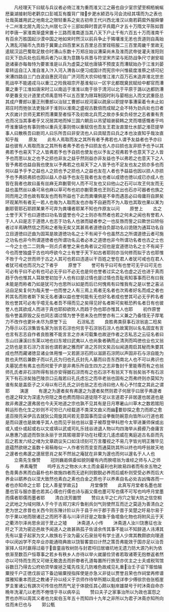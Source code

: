 <!-- { "loadSidebar": true } -->
　　凡经理天下曰赋与兵议者必倚江淮为重而淮又江之蔽也自少室宗望至桐栢蜿蜒厯巢湖接射阳老鹳京口彭城互有腹背广陵步淝水颍泗与河会流经其壖而为之表也壮哉英雄用武之地南北之限轻重系之矣古初帝王代兴西北淮汉以南若羁縻外服舜肇十二州淮北居九周公九州居七汉十三部如舜时晋武平呉籍户才五十万隋文平陈如晋时李唐一家淮南渐盛宋置十三路而淮南遂当其八天下户止千有六百五十万而淮南千有百余万胜国起沙漠中国之地如宋时然汉以前兵争止于隣壤淮无恙也贡道则自禹始入渭乱河输币九贡趋于冀粟止四百里米五百里总百里铚秸服二三百里周畿千里故无逺赋汉运巴蜀取足敖仓时漕山东数十万郑庄始议漕渠尚未及淮而武帝徙灌夫淮阳则曰天下劲兵处也后用兵者乃以淮为意魏与呉晋与符坚宋齐梁与拓防战争尺寸谢安祖逖诸豪亦每毎恃为要害淮是以兵为虚莫之赋也唐镇不预度支而漕赋始办于江淮刘晏辈转运自江入淮自淮入汴入河入渭各以便习成国计而宪宗中兴惟裴度淮蔡之绩可纪宋漕四路自三门白波自惠民河自广济河而大农仰给惟江淮六百万石末造弃淮北世忠死战卒不能遏戎马以重江之险我祖宗开基淮甸以一区宇北都既奠民赋给中都官而漕粟之重于江淮如唐宋时江以南运于淮淮以南于徐于清河以北于平原于潞以达都防漕卒更番支兑计道里式师禹意特不以五百里为限耳制因时利与晏相出入而文武重臣总其成户曹郎以董正刑曹郎以治狱工曹郎以视河渠以疏泉以职提举事漕渠着令未止如郑庄时而弛张法吏独详于淮则以淮南之盛视古数倍而成赋之会不特为劲兵处也日者大农嵗计京师无累积而漕粟至者恒不及初南北兵荒之故亦多矣负经世之志者重有责也而况当其事者乎又况居其地而悼三国六朝且以吊望祖谢裴韩之灵而増感慨者乎呜呼淮重镇也有事则倚以重兵无事则倚以重赋信也吾友王君汝直筮仕水部之淮莅提举事人曰散秩吾曰剧司人曰乐所吾曰非安流也人曰具赋吾曰兵之本也汝直知乎哉汝直知乎哉
　　原友
　　此有人焉取而友之其所有者予弗若也人谓予友益者也予亦曰益也彼有人焉取而友之其所有者弗予若也予曰损友也人亦曰损也友非损予也予以其弗若予也易天下之人皆弗若予也予自损也使友也以予友之视弗若予也意天下之人皆予也而思以友之也予之损也非友之益乎然则益亦非友益也予以弗若之也意天下之人皆予弗若也益自我也使友以予弗若之也易天下之人皆予也不足友也友之损亦多也而何以益予乎予之益也人之损也予之损也人之益也友在人者也予益益也因以损人亦损予也予弗损弗损也因以益人亦益予也友在我者也友也者以成徳也徳以成已亦成人也皆在我者也故曰虽有丝麻无弃蒯菅何人而不可友也又曰他山之石可以攻玊何友而无益也虽然丝以桑可帛也麻以草可布也初亦蒯菅类也玊则石之出也石亦可器者也族之同而用之须也故有取友也而有所益也下此而粪壤俱是不幸而遇恶必曰毋庸将自屏矣环观某所有者无一若人也毎为人取而友也亦毎不自避而不为人取也其取也果以某为蒯耶菅耶石耶顾某果不可弃为粪壤者耶某不知也作原友以问
　　原誉上
　　古之士誉于天下也曰道徳曰功名皆盛誉也今之士则亦有然者也若之何未之闻也有誉若人于人人曰是志于道徳人也志于功名人也骇而疑者参之一也反唇而訾之曰欺世曰矫俗者过半焉确然信之而和之者殆无矣又其甚焉者道徳自负鄙功名曰诡随为通耳功名自立目道徳曰迂曲为固耳是故道徳功名之士不有闻于今也虽然古之所谓道徳云者可施之功名也非今所谓道徳者也所谓功名云者必本之道徳也非今所谓功名者也古之士也一今之士也二二则角一则贞贞者誉之来也角者议之招也是宜道徳功名之士不有闻于今也而誉独盛于古也呜呼欲今之士有誉于天下如古者耶则亦当何修而拟于古也耶惟不咎于今之世而师于古之人其可也若曰违道以干百姓之誉在君人者犹可戒也在君人者犹可戒也而况为之下者乎
　　原誉下
　　誉可有乎曰可有也誉可无乎曰可无也可必有乎曰不必有也可必无乎曰不必无也是何也誉者过实之名也虚之近也进于真而趋于伪也惟其人耳故誉初加于人也有曰是过情也是过情也吾耻焉知事事而已有曰我未能是而称者乃如是犹可为也思所以如是而后已何愧焉有曰惟我有之是以誉之喜沾沾自足矣复何为哉夫誉一也而誉之人有三焉上焉者无名者也次焉者好名而成之者也矜其名而败者斯下矣无名者谦以益也誉何能有无也好名者成也誉其可必无乎矜名者败也誉其可必有乎噫无名者吾不得而见之矣得见好名者斯可矣秪恐矜名者日有也彼誉人也其欲成人而进于真也耶抑欲败人而趋于伪也耶亦惟其人也耶
　　初作原誉指令誉盖原毁之反也同志谓过情为誉予思未及也然誉亦有二义兼之乃备惜无子厚笔力不改作也更补未尽为原誉下云
　　石淙私志
　　良胜弗类获事石淙翁逾二稔矣乃辱示以石淙集皆名家为翁言石淙也何言乎石淙翁石淙人也故寓则以名名固宜有言也言有志志自作者良胜雅不能言言之亦未可载集也故逆作者之志私志之云征名者曰东山曰濓溪曰东莱以地也曰东坡曰武夷以人也尚象者确而止清洌而鸣徳也业也又翁之防也是言石淙乃言翁也谓若谢之雅而旷进之苏则文矣吕似闻道周启其秘而朱要其成也然而藏诸徳显诸业体用惟一又若匪淙石罔以滋匪石淙罔以声固非石与淙自能为胜也夫然后兼数子而以孔氏为归也孔氏封先人墓而曰吾东西南北人也不可以弗识也夫墓犹虑有弗主也而何爱于庐是非弗乐所自生四方之志非鲁封千里能専而有之也翁师孔氏者非石淙所得有翁亦安得据石淙而有之也石淙不有翁天下有翁矣翁不有石淙天下有石淙矣独巴陵京口云哉若曰孔氏虑忘之而卒老翁也固有之而弗终则亦莫知为谁有矣是盖臣子之义母以有已孔氏之训也翁之志也诗曰他人有心予忖度之其此之谓耶
　　演邃
　　有邃之为邃者矣有弗邃之为邃者矣然则君子何居乎曰居乎弗邃者也邃之释文为深逺为穷隠之类也费而隠曰道徒隠不足以言道君子非居邃也居道也是故非弗邃之邃弗居也今夫天地道之宗也孰不见其有是日月寒暑山川草木之数若隂阳斡运形色化生之妙则不可穷已六经载道不类深文曲义而幽要玅探之愈力而即之愈逺百揆亮采伊吕去就狄公周旋其间若无意国事而显设拳衡防婉意向皆所以行道也若是而曰邃也是故难乎其人也而见乎翁也翁以童子被荐登甲科厯今太宰进兼师保或出或入或仆或起或右以文或填以武或司礼乐钱谷进退人物以均四海举从彛彛乃奋庸言从惠惠乃底迹而恢张永丽于世其隂翊潜孚功在社稷沈几逺虑威在夷庭追古名臣而先后之若发六经之绪为文章疏议矢口如注顷刻可万言覆视之不易几字皆光明正雅毕见底蕴然欲继之虽数十易稿毎似一人作者穷而变变而通莫防其所以终也呜呼翁故天地之邃者也弗邃之邃居思肖之矣不然翁之庵犹在非果为邃也而何以邃名于人人也
　　立斋先生像赞
　　冠则巍曷佩委如貌则癯有内而腴噫翁为谁经之师与人之师与
　　养素庵赞
　　呜呼五方之物水火木土而金最利也利故易四者而有余五物之色青黄赤黑而白最朴也朴故施四者而无迹利则鋭鋭必养而后威朴则受受必养而后大养金以砺养白以涅大致然也素白之素也白金之质也子以养素自名必处吉凶悔吝而一者也亦知命之士耶【北人善星学故云】
　　月堂像赞
　　此真写月堂者名墨也居墨也官与服亦墨也若其心儒也行儒也诗与画又儒也墨可写也儒不可写也呜呼月堂墨而儒者耶儒而墨者耶
　　清白流芳圗赞
　　赞曰太平之仁丹穴之智大防之信空桐之武地之为域何限人于今于古郑刀宋斤鲁削呉剑气则使然互而迁之莫适为善清白之吏为世之彦昔也关西今则东陲计阶以升于县于州于郡于燕于晋于吴楚之旴易尔易于尔于果以地而限诸迁之而罔不善与川泽讦訏是之取象于鱼噫鱼化物也将附风云于天之衢沛尔泽尚思余润于茇止之墟
　　沐斋道人小传
　　沐斋道人汝川饶惠征也汝旴之下流为密迩邑故予闻道人之故甚熟孤子佐请余传其事不能以不知辞道人讳溥其先有以童子起家为文人故族右于汝为最父石泉翁号有学士道人少席其教颇欲向理道中以闵凶学不克卒业亦能通晓典故以饶智畧尝曰计然之策吾弗能效于国亦足以治吾家择人任时嬴得过瘉于啬童亩牧树防与封君埒旧居塘坑地无遗力防大源乃利为依依渐至数百户恒尊事之若乡有秩乡人亦待以举火嵗屡俭贷者若取诸寄无抱劵返者然亦以可恃而生而又可继无敢逸去而折劵者孔道每置所行旅至亦优主之士夫或税驾馆谷数日乃得去公府劝贷举废拯乏辄先徃无几防难色故咸见礼重治壬子诏下赈恤输粟授千户正徳戊辰诏下备边输粟授指挥使是亦急义非徒以贾誉且荣也作祠堂再修谱牒雅知重本而芘之教诸子孙以经义于京师作待举所期以竟成详李少傅徐宗伯张栢崖罗圭峯诸公有譔次可传信也然而气足于体貌任其心颇以魁岸雄桀号于时沐斋自命亦晩年洗濯几以老而不倦惜乎寻以病卒云
　　赞曰夫子之家事治所以为政也富怨之贾也亦所以周其义者也允矣伯玉年五十而知四十九年之非所以为君子沐斋亦知所向徃而未巳也与
　　郭公甎
